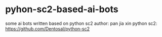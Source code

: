 # pyhon-sc2-based-ai-bots
some ai bots written based on python sc2
author: pan jia xin
python sc2: https://github.com/Dentosal/python-sc2
